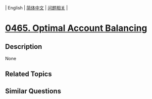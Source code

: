 
| English | [简体中文](README.md) | [问题相关](QUESTION.md) |
# [0465. Optimal Account Balancing](https://leetcode-cn.com/problems/optimal-account-balancing/)
## Description
None
## Related Topics

## Similar Questions

